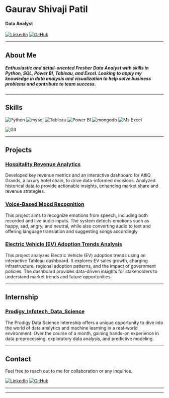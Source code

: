 

# **Gaurav Shivaji Patil**

#### **Data Analyst**

[![LinkedIn](https://img.shields.io/badge/LinkedIn-Connect-blue)](https://www.linkedin.com/in/gaurav-patil-b8820a21b/)
[![GitHub](https://img.shields.io/badge/GitHub-Follow-black)](https://github.com/GauravShivajiPatil)

---

## About Me

##### Enthusiastic and detail-oriented Fresher Data Analyst with skills in Python, SQL, Power BI, Tableau, and Excel. Looking to apply my knowledge in data analysis and visualization to help solve business problems and contribute to team success.

---

## Skills


![Python](https://img.shields.io/badge/Python-3776AB?style=for-the-badge&logo=python&logoColor=white)
![mysql](https://img.shields.io/badge/mysql-43B02A?style=for-the-badge&logo=mysql&logoColor=white)
![Tableau](https://img.shields.io/badge/tableau-3B61B6?style=for-the-badge&logo=tableau&logoColor=white)
![Power BI](https://img.shields.io/badge/PowerBI-ED8B00?style=for-the-badge&logo=PowerBI&logoColor=white)
![mongodb](https://img.shields.io/badge/mongodb-000000?style=for-the-badge&logo=mongodb&logoColor=white)
![Ms Excel](https://img.shields.io/badge/Excel-C71A36?style=for-the-badge&logo=apache-excel&logoColor=white)
<!--[TestNG](https://img.shields.io/badge/TestNG-FF5722?style=for-the-badge&logo=testng&logoColor=white)
![Postman](https://img.shields.io/badge/Postman-FF6C37?style=for-the-badge&logo=postman&logoColor=white)-->
<!--![Jenkins](https://img.shields.io/badge/Jenkins-D24939?style=for-the-badge&logo=jenkins&logoColor=white)-->
![Git](https://img.shields.io/badge/Git-F05032?style=for-the-badge&logo=git&logoColor=white)

---

## Projects

### [Hospitality Revenue Analytics](https://github.com/GauravShivajiPatil/PowerBI-Desktop-Dashboard-P1) 
Developed key revenue metrics and an interactive dashboard for AtliQ Grands, a luxury hotel chain, to drive data-informed decisions. Analyzed historical data to provide actionable insights, enhancing market share and revenue strategies.
### [Voice-Based Mood Recognition](https://github.com/GauravShivajiPatil/Voice_Based_Mood_Recognition)
This project aims to recognize emotions from speech, including both recorded and live audio inputs. The system detects emotions such as happy, sad, angry, and neutral, while also converting audio to text and offering language translation and suggesting songs accordingly

### [Electric Vehicle (EV) Adoption Trends Analysis](https://github.com/GauravShivajiPatil/Electric-Vehicle-EV-Adoption-Trends-Analysis)
This project analyzes Electric Vehicle (EV) adoption trends using an interactive Tableau dashboard. It explores EV sales growth, charging infrastructure, regional adoption patterns, and the impact of government policies. The dashboard provides data-driven insights for stakeholders to understand market trends and future opportunities.


<!-- ### [Selenium Web Automation - OrangeHRM](https://github.com/SourabhKokitkar/Selenium-Web-Automation-Java)-->
<!--![OrangeHRM](https://raw.githubusercontent.com/SourabhKokitkar/SourabhKokitkar/main/assets/orangehrm.png)
A comprehensive Selenium Web Automation Test Suite for the OrangeHRM platform. This project covers major functionalities and generates detailed test reports.

### [Appium App Automation - Gmail](https://github.com/SourabhKokitkar/Appium-App-Automation-Robot_Framework)
<!--![Gmail](https://raw.githubusercontent.com/SourabhKokitkar/SourabhKokitkar/main/assets/gmail.png)-
A mobile application automation project using Appium and Robot Framework. This suite automates regression tests for the Gmail mobile application.-->

---
## Internship

### [Prodigy_Infotech_Data_Science](https://github.com/GauravShivajiPatil/Prodigy_Internship_Data_Science)
The Prodigy Data Science Internship offers a unique opportunity to dive into the world of data analytics and machine learning in a real-world environment. Over the course of a month, gaining hands-on experience in data preprocessing, exploratory data analysis, and predictive modeling.

<!--## Experience

### Test Automation Engineer
**[Your Current/Previous Company]**
- Developed and maintained automated test suites for web and mobile applications.
- Reduced manual testing efforts by 80% by implementing comprehensive automation solutions.
- Collaborated with development teams to integrate automated tests into the CI/CD pipeline.-->

---

## Contact

Feel free to reach out to me for collaboration or any inquiries.

[![LinkedIn](https://img.shields.io/badge/LinkedIn-Connect-blue)](https://www.linkedin.com/in/gaurav-patil-b8820a21b/)
[![GitHub](https://img.shields.io/badge/GitHub-Follow-black)](https://github.com/GauravShivajiPatil)

---


---

<!--
**GauravShivajiPatil/GauravShivajiPatil** is a ✨ _special_ ✨ repository because its `README.md` (this file) appears on your GitHub profile.

Here are some ideas to get you started:

- 🔭 I’m currently working on ...
- 🌱 I’m currently learning ...
- 👯 I’m looking to collaborate on ...
- 🤔 I’m looking for help with ...
- 💬 Ask me about ...
- 📫 How to reach me: ...
- 😄 Pronouns: ...
- ⚡ Fun fact: ...
-->
